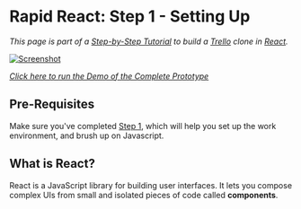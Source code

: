 # Rapid React: Step 1 - Setting Up

_This page is part of a <a href="https://link.lavell.xyz/rapid-react" target="_blank">Step-by-Step Tutorial</a> 
to build a <a href="http://trello.com/" target="_blank">Trello</a> clone in <a href="http://reactjs.org/" target="_blank">React</a>._

<a href="https://link.lavell.xyz/rapid-react-demo" target="_blank">![Screenshot](https://cdn.glitch.com/9b55720a-7f6b-424b-a446-dd41176b95bb%2Fscreen1?v=1572714737312)
</a>

<a href="https://link.lavell.xyz/rapid-react-demo" target="_blank">_Click here to run the Demo of the Complete Prototype_</a>

## Pre-Requisites

Make sure you've completed <a href="https://link.lavell.xyz/rapid-react-1" target="_blank">Step 1</a>, which will help you set up the work
environment, and brush up on Javascript.

## What is React?

React is a JavaScript library for building user interfaces. It lets you compose complex UIs from small and isolated pieces of code called **components**. 